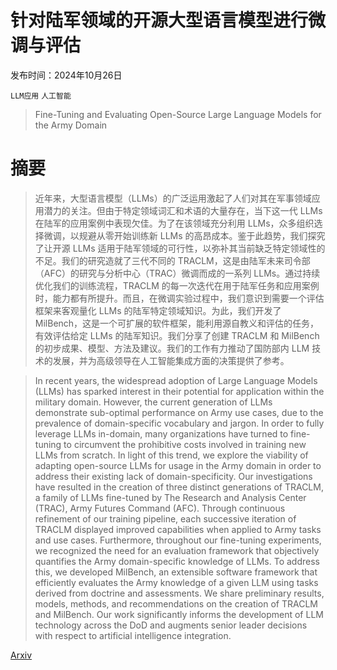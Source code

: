 # 针对陆军领域的开源大型语言模型进行微调与评估

发布时间：2024年10月26日

`LLM应用` `人工智能`

> Fine-Tuning and Evaluating Open-Source Large Language Models for the Army Domain

# 摘要

> 近年来，大型语言模型（LLMs）的广泛运用激起了人们对其在军事领域应用潜力的关注。但由于特定领域词汇和术语的大量存在，当下这一代 LLMs 在陆军的应用案例中表现欠佳。为了在该领域充分利用 LLMs，众多组织选择微调，以规避从零开始训练新 LLMs 的高昂成本。鉴于此趋势，我们探究了让开源 LLMs 适用于陆军领域的可行性，以弥补其当前缺乏特定领域性的不足。我们的研究造就了三代不同的 TRACLM，这是由陆军未来司令部（AFC）的研究与分析中心（TRAC）微调而成的一系列 LLMs。通过持续优化我们的训练流程，TRACLM 的每一次迭代在用于陆军任务和应用案例时，能力都有所提升。而且，在微调实验过程中，我们意识到需要一个评估框架来客观量化 LLMs 的陆军特定领域知识。为此，我们开发了 MilBench，这是一个可扩展的软件框架，能利用源自教义和评估的任务，有效评估给定 LLMs 的陆军知识。我们分享了创建 TRACLM 和 MilBench 的初步成果、模型、方法及建议。我们的工作有力推动了国防部内 LLM 技术的发展，并为高级领导在人工智能集成方面的决策提供了参考。

> In recent years, the widespread adoption of Large Language Models (LLMs) has sparked interest in their potential for application within the military domain. However, the current generation of LLMs demonstrate sub-optimal performance on Army use cases, due to the prevalence of domain-specific vocabulary and jargon. In order to fully leverage LLMs in-domain, many organizations have turned to fine-tuning to circumvent the prohibitive costs involved in training new LLMs from scratch. In light of this trend, we explore the viability of adapting open-source LLMs for usage in the Army domain in order to address their existing lack of domain-specificity. Our investigations have resulted in the creation of three distinct generations of TRACLM, a family of LLMs fine-tuned by The Research and Analysis Center (TRAC), Army Futures Command (AFC). Through continuous refinement of our training pipeline, each successive iteration of TRACLM displayed improved capabilities when applied to Army tasks and use cases. Furthermore, throughout our fine-tuning experiments, we recognized the need for an evaluation framework that objectively quantifies the Army domain-specific knowledge of LLMs. To address this, we developed MilBench, an extensible software framework that efficiently evaluates the Army knowledge of a given LLM using tasks derived from doctrine and assessments. We share preliminary results, models, methods, and recommendations on the creation of TRACLM and MilBench. Our work significantly informs the development of LLM technology across the DoD and augments senior leader decisions with respect to artificial intelligence integration.

[Arxiv](https://arxiv.org/abs/2410.20297)